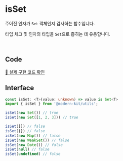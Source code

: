 # isSet

주어진 인자가 `Set` 객체인지 검사하는 함수입니다.

타입 체크 및 인자의 타입을 `Set`으로 좁히는 데 유용합니다.

<br />

## Code

[🔗 실제 구현 코드 확인](https://github.com/modern-agile-team/modern-kit/blob/main/packages/utils/src/validator/isSet/index.ts)

## Interface
```ts title="typescript"
const isSet: <T>(value: unknown) => value is Set<T>
import { isSet } from '@modern-kit/utils';

isSet(new Set()) // true
isSet(new Set([1, 2, 3])) // true

isSet([]) // false
isSet({}) // false
isSet(new Map()) // false
isSet(new WeakSet()) // false
isSet(new Date()) // false
isSet(null) // false
isSet(undefined) // false

